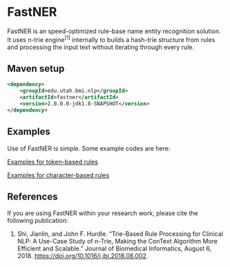 # FastNER

FastNER is an speed-optimized rule-base name entity recognition solution. It uses n-trie engine<sup>[1]</sup> internally to builds a hash-trie structure from rules and processing the input text without iterating through every rule.


## Maven setup
```xml
<dependency>
    <groupId>edu.utah.bmi.nlp</groupId>
    <artifactId>fastner</artifactId>
    <version>2.0.0.0-jdk1.8-SNAPSHOT</version>
</dependency>
```

## Examples

Use of FastNER is simple. Some example codes are here:

[Examples for token-based rules](https://github.com/jianlins/FastNER/blob/master/src/test/java/edu/utah/bmi/nlp/fastner/FastRuleWGTest.java)

[Examples for character-based rules](https://github.com/jianlins/FastNER/blob/master/src/test/java/edu/utah/bmi/nlp/fastcner/FastCNERTest.java)

## References

If you are using FastNER within your research work, please cite the following publication:

1. Shi, Jianlin, and John F. Hurdle. “Trie-Based Rule Processing for Clinical NLP: A Use-Case Study of n-Trie, Making the ConText Algorithm More Efficient and Scalable.” Journal of Biomedical Informatics, August 6, 2018. https://doi.org/10.1016/j.jbi.2018.08.002.
